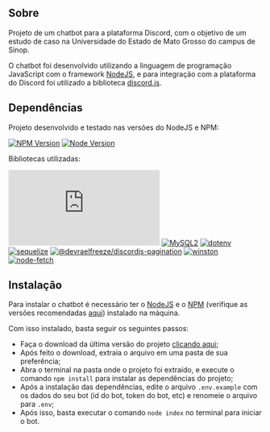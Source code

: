 ## Sobre
Projeto de um chatbot para a plataforma Discord, com o objetivo de um estudo de caso na Universidade do Estado de Mato Grosso do campus de Sinop.

O chatbot foi desenvolvido utilizando a linguagem de programação JavaScript com o framework [NodeJS](https://nodejs.org/), e para integração com a plataforma do Discord foi utilizado a biblioteca [discord.js](https://discord.js.org/).

## Dependências
Projeto desenvolvido e testado nas versões do NodeJS e NPM:

[![NPM Version](https://img.shields.io/badge/npm-9.8.1-green)](https://www.npmjs.com/)
[![Node Version](https://img.shields.io/badge/nodejs-18.17.1-green)](https://nodejs.org/)

Bibliotecas utilizadas:

[![DiscordJS](https://img.shields.io/npm/v/discord.js?color=success&label=DiscordJS)](https://www.npmjs.com/package/discord.js)
[![MySQL2](https://img.shields.io/npm/v/mysql2?color=success&label=MySQL2)](https://www.npmjs.com/package/mysql2)
[![dotenv](https://img.shields.io/npm/v/dotenv?color=success&label=dotenv)](https://www.npmjs.com/package/dotenv)
[![sequelize](https://img.shields.io/npm/v/sequelize?color=success&label=sequelize)](https://www.npmjs.com/package/sequelize)
[![@devraelfreeze/discordjs-pagination](https://img.shields.io/npm/v/@devraelfreeze/discordjs-pagination?color=success&label=DiscordJS%20Pagination)](https://www.npmjs.com/package/@devraelfreeze/discordjs-pagination)
[![winston](https://img.shields.io/npm/v/winston?color=success&label=winston)](https://www.npmjs.com/package/winston)
[![node-fetch](https://img.shields.io/npm/v/node-fetch?color=success&label=node-fetch)](https://www.npmjs.com/package/node-fetch)

## Instalação
Para instalar o chatbot é necessário ter o [NodeJS](https://nodejs.org/) e o [NPM](https://www.npmjs.com/) (verifique as versões recomendadas [aqui](#dependências)) instalado na máquina.

Com isso instalado, basta seguir os seguintes passos:
- Faça o download da última versão do projeto [clicando aqui](https://github.com/quasemago/DiscordMaidBotJS/releases/latest);
- Após feito o download, extraia o arquivo em uma pasta de sua preferência;
- Abra o terminal na pasta onde o projeto foi extraído, e execute o comando `npm install` para instalar as dependências do projeto;
- Após a instalação das dependências, edite o arquivo ``.env.example`` com os dados do seu bot (id do bot, token do bot, etc) e renomeie o arquivo para ``.env``;
- Após isso, basta executar o comando `node index` no terminal para iniciar o bot.